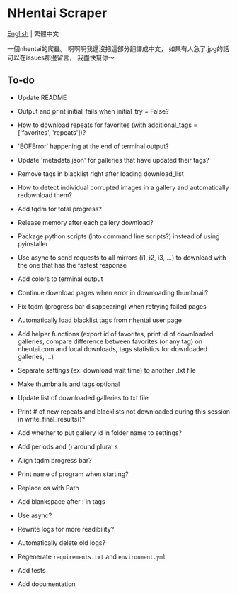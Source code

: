 # NHentai Scraper

[English](README.md) | 繁體中文

一個nhentai的爬蟲。
啊啊啊我還沒把這部分翻譯成中文，
如果有人急了.jpg的話可以在issues那邊留言，
我盡快幫你～

## To-do

- Update README
- Output and print initial_fails when initial_try = False?
- How to download repeats for favorites
(with additional_tags = ['favorites', 'repeats'])?
- 'EOFError' happening at the end of terminal output?

- Update 'metadata.json' for galleries that have updated their tags?
- Remove tags in blacklist right after loading download_list
- How to detect individual corrupted images in a gallery
and automatically redownload them?
- Add tqdm for total progress?
- Release memory after each gallery download?
- Package python scripts (into command line scripts?) instead of using pyinstaller
- Use async to send requests to all mirrors (i1, i2, i3, ...)
to download with the one that has the fastest response
- Add colors to terminal output
- Continue download pages when error in downloading thumbnail?
- Fix tqdm (progress bar disappearing) when retrying failed pages
- Automatically load blacklist tags from nhentai user page
- Add helper functions
(export id of favorites,
print id of downloaded galleries,
compare difference between favorites (or any tag) on nhentai.com and local downloads,
tags statistics for downloaded galleries, ...)
- Separate settings (ex: download wait time) to another .txt file
- Make thumbnails and tags optional
- Update list of downloaded galleries to txt file
- Print # of new repeats and blacklists not downloaded during this session
in write_final_results()?
- Add whether to put gallery id in folder name to settings?
- Add periods and () around plural s
- Align tqdm progress bar?

- Print name of program when starting?
- Replace os with Path
- Add blankspace after : in tags
- Use async?
- Rewrite logs for more readibility?
- Automatically delete old logs?
- Regenerate `requirements.txt` and `environment.yml`
- Add tests
- Add documentation

